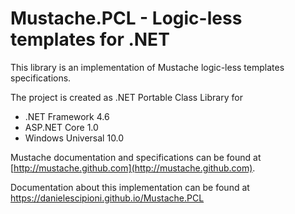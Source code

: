 # Mustache.PCL - Logic-less templates for .NET 

This library is an implementation of Mustache logic-less templates specifications.

The project is created as .NET Portable Class Library for 
- .NET Framework 4.6
- ASP.NET Core 1.0
- Windows Universal 10.0

Mustache documentation and specifications can be found at [http://mustache.github.com](http://mustache.github.com).

Documentation about this implementation can be found at https://danielescipioni.github.io/Mustache.PCL
